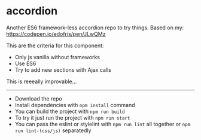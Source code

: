 # accordion
Another ES6 framework-less accordion repo to try things.
Based on my: https://codepen.io/edofris/pen/JLwQMz

This are the criteria for this component:
 - Only js vanilla without frameworks
 - Use ES6
 - Try to add new sections with Ajax calls

 This is reeeally improvable...

---

- Download the repo
- Install dependencies with `npm install` command
- You can build the project with `npm run build`
- To try it just run the project with `npm run start`
- You can pass the eslint or stylelint with `npm run lint` all together or `npm run lint-(css/js)` separatedly
